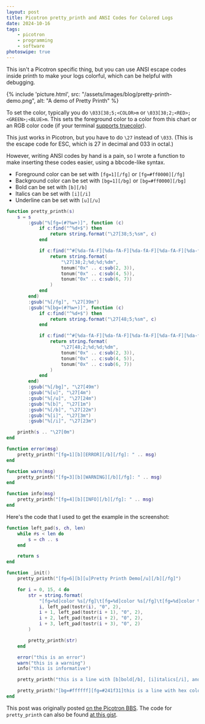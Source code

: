 ```yaml
---
layout: post
title: Picotron pretty_printh and ANSI Codes for Colored Logs
date: 2024-10-16
tags:
    - picotron
    - programming
    - software
photoswipe: true
---
```


This isn't a Picotron specific thing, but you can use ANSI escape codes inside printh to make your logs colorful, which can be helpful with debugging.

{% include 'picture.html', src: "/assets/images/blog/pretty-printh-demo.png", alt: "A demo of Pretty Printh" %}

To set the color, typically you do `\033[38;5;<COLOR>m` or `\033[38;2;<RED>;<GREEN>;<BLUE>m`. This sets the foreground color to a color from this chart or an RGB color code (if your terminal [supports truecolor](https://github.com/termstandard/colors)).

This just works in Picotron, but you have to do `\27` instead of `\033`. (This is the escape code for ESC, which is 27 in decimal and 033 in octal.)

However, writing ANSI codes by hand is a pain, so I wrote a function to make inserting these codes easier, using a bbcode-like syntax.

* Foreground color can be set with `[fg=1][/fg]` or `[fg=#ff0000][/fg]`
* Background color can be set with `[bg=1][/bg]` or `[bg=#ff0000][/bg]`
* Bold can be set with `[b][/b]`
* Italics can be set with `[i][/i]`
* Underline can be set with `[u][/u]`

```lua
function pretty_printh(s)
	s = s
		:gsub("%[fg=(#?%w+)]", function (c)
			if c:find("^%d+$") then
				return string.format("\27[38;5;%sm", c)
			end

			if c:find("^#[%da-fA-F][%da-fA-F][%da-fA-F][%da-fA-F][%da-fA-F][%da-fA-F]$") then
				return string.format(
					"\27[38;2;%d;%d;%dm",
					tonum("0x" .. c:sub(2, 3)),
					tonum("0x" .. c:sub(4, 5)),
					tonum("0x" .. c:sub(6, 7))
				)
			end
		end)
		:gsub("%[/fg]", "\27[39m")
		:gsub("%[bg=(#?%w+)]", function (c)
			if c:find("^%d+$") then
				return string.format("\27[48;5;%sm", c)
			end

			if c:find("^#[%da-fA-F][%da-fA-F][%da-fA-F][%da-fA-F][%da-fA-F][%da-fA-F]$") then
				return string.format(
					"\27[48;2;%d;%d;%dm",
					tonum("0x" .. c:sub(2, 3)),
					tonum("0x" .. c:sub(4, 5)),
					tonum("0x" .. c:sub(6, 7))
				)
			end
		end)
		:gsub("%[/bg]", "\27[49m")
		:gsub("%[u]", "\27[4m")
		:gsub("%[/u]", "\27[24m")
		:gsub("%[b]", "\27[1m")
		:gsub("%[/b]", "\27[22m")
		:gsub("%[i]", "\27[3m")
		:gsub("%[/i]", "\27[23m")

	printh(s .. "\27[0m")
end

function error(msg)
	pretty_printh("[fg=1][b][ERROR][/b][/fg]: " .. msg)
end

function warn(msg)
	pretty_printh("[fg=3][b][WARNING][/b][/fg]: " .. msg)
end

function info(msg)
	pretty_printh("[fg=4][b][INFO][/b][/fg]: " .. msg)
end
```

Here's the code that I used to get the example in the screenshot:

```lua
function left_pad(s, ch, len)
	while #s < len do
		s = ch .. s
	end

	return s
end

function _init()
	pretty_printh("[fg=6][b][u]Pretty Printh Demo[/u][/b][/fg]")

	for i = 0, 15, 4 do
		str = string.format(
			"[fg=%d]color %s[/fg]\t[fg=%d]color %s[/fg]\t[fg=%d]color %s[/fg]\t[fg=%d]color %s[/fg]",
			i, left_pad(tostr(i), "0", 2),
			i + 1, left_pad(tostr(i + 1), "0", 2),
			i + 2, left_pad(tostr(i + 2), "0", 2),
			i + 3, left_pad(tostr(i + 3), "0", 2)
		)

		pretty_printh(str)
	end

	error("this is an error")
	warn("this is a warning")
	info("this is informative")

	pretty_printh("this is a line with [b]bold[/b], [i]italics[/i], and [u]underlines[/u]")

	pretty_printh("[bg=#ffffff][fg=#241f31]this is a line with hex colors[/fg][/bg]")
end
```

This post was originally posted [on the Picotron BBS](https://www.lexaloffle.com/bbs/?tid=144691). The code for `pretty_printh` can also be found [at this gist](https://gist.github.com/Rayquaza01/2d8fed846362775168b0fd6153e875ba).
